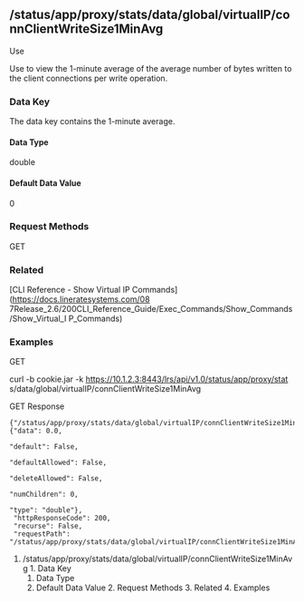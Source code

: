## /status/app/proxy/stats/data/global/virtualIP/connClientWriteSize1MinAvg

Use

Use to view the 1-minute average of the average number of bytes written to the
client connections per write operation.

### Data Key

The data key contains the 1-minute average.

#### Data Type

double

#### Default Data Value

0

### Request Methods

GET

### Related

[CLI Reference - Show Virtual IP Commands](https://docs.lineratesystems.com/08
7Release_2.6/200CLI_Reference_Guide/Exec_Commands/Show_Commands/Show_Virtual_I
P_Commands)

### Examples

GET

curl -b cookie.jar -k https://10.1.2.3:8443/lrs/api/v1.0/status/app/proxy/stat
s/data/global/virtualIP/connClientWriteSize1MinAvg

GET Response

    
    
    {"/status/app/proxy/stats/data/global/virtualIP/connClientWriteSize1MinAvg": {"data": 0.0,
                                                                                   "default": False,
                                                                                   "defaultAllowed": False,
                                                                                   "deleteAllowed": False,
                                                                                   "numChildren": 0,
                                                                                   "type": "double"},
     "httpResponseCode": 200,
     "recurse": False,
     "requestPath": "/status/app/proxy/stats/data/global/virtualIP/connClientWriteSize1MinAvg"}
    

  1. /status/app/proxy/stats/data/global/virtualIP/connClientWriteSize1MinAvg
    1. Data Key
      1. Data Type
      2. Default Data Value
    2. Request Methods
    3. Related
    4. Examples

